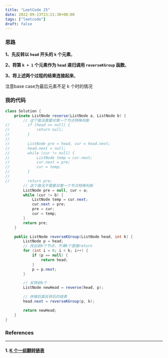 ```yaml
---
title: "LeetCode 25"
date: 2022-09-23T23:21:30+08:00
tags: ["leetcode"]
draft: false
---
```


### 思路

**1、先反转以 `head` 开头的 `k` 个元素**。

**2、将第 `k + 1` 个元素作为 `head` 递归调用 `reverseKGroup` 函数**。

**3、将上述两个过程的结果连接起来**。

注意base case为最后元素不足 k 个时的情况

### 我的代码

```java
class Solution {
    private ListNode reverse(ListNode a, ListNode b) {
        // 这个做法需要对第一个节点特殊判断
//        if (head == null) {
//            return null;
//        }
//
//        ListNode pre = head, cur = head.next;
//        head.next = null;
//        while (cur != null) {
//            ListNode temp = cur.next;
//            cur.next = pre;
//            cur = temp;
//        }
//
//        return pre;
        // 这个做法不需要对第一个节点特殊判断
        ListNode pre = null, cur = a;
        while (cur != b) {
            ListNode temp = cur.next;
            cur.next = pre;
            pre = cur;
            cur = temp;
        }
        return pre;
    }

    public ListNode reverseKGroup(ListNode head, int k) {
        ListNode p = head;
        // 找出前k个节点，不满k个直接return
        for (int i = 0; i < k; i++) {
            if (p == null) {
                return head;
            }
            p = p.next;
        }

        // 反转前k个
        ListNode newHead = reverse(head, p);

        // 拼接后面反转后的链表
        head.next = reverseKGroup(p, k);

        return newHead;
    }
}
```

### References

---

#### 1. [K 个一组翻转链表](https://leetcode.cn/problems/reverse-nodes-in-k-group/)
